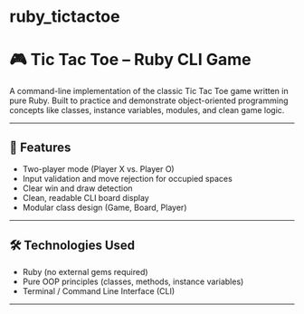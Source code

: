 # ruby_tictactoe
# 🎮 Tic Tac Toe – Ruby CLI Game

A command-line implementation of the classic Tic Tac Toe game written in pure Ruby. Built to practice and demonstrate object-oriented programming concepts like classes, instance variables, modules, and clean game logic.

---

## 🧠 Features

- Two-player mode (Player X vs. Player O)
- Input validation and move rejection for occupied spaces
- Clear win and draw detection
- Clean, readable CLI board display
- Modular class design (Game, Board, Player)

---

## 🛠️ Technologies Used

- Ruby (no external gems required)
- Pure OOP principles (classes, methods, instance variables)
- Terminal / Command Line Interface (CLI)

---
